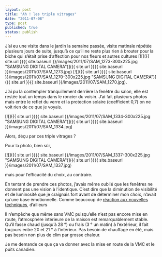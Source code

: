 ```yaml
---
layout: post
title: "Ah ! les triple vitrages"
date: "2011-07-08"
type: post
published: true
status: publish
---
```


J’ai eu une visite dans le jardin la semaine passée, visite matinale répétée plusieurs jours de suite, jusqu’à ce qu’il ne reste plus rien à brouter pour la biche qui s’était prise d’affection pour nos fleurs et autres cultures [![]({{ site.url }}{{ site.baseurl }}/images/2011/07/SAM_1273-300x225.jpg "SAMSUNG DIGITAL CAMERA")]({{ site.url }}{{ site.baseurl }}/images/2011/07/SAM_1273.jpg) [![]({{ site.url }}{{ site.baseurl }}/images/2011/07/SAM_1270-300x225.jpg "SAMSUNG DIGITAL CAMERA")]({{ site.url }}{{ site.baseurl }}/images/2011/07/SAM_1270.jpg).

J’ai pu la contempler tranquillement derrière la fenêtre du salon, elle est restée tout un temps dans le roncier du voisin. J’ai fait plusieurs photos mais entre le reflet du verre et la protection solaire (coefficient 0,7) on ne voit rien de ce que je voyais.

[![]({{ site.url }}{{ site.baseurl }}/images/2011/07/SAM_1334-300x225.jpg "SAMSUNG DIGITAL CAMERA")]({{ site.url }}{{ site.baseurl }}/images/2011/07/SAM_1334.jpg)

Alors, déçu par ces triple vitrages ?

Pour la photo, bien sûr,

[![]({{ site.url }}{{ site.baseurl }}/images/2011/07/SAM_1337-300x225.jpg "SAMSUNG DIGITAL CAMERA")]({{ site.url }}{{ site.baseurl }}/images/2011/07/SAM_1337.jpg)

mais pour l’efficacité du choix, au contraire.

En tentant de prendre ces photos, j’avais même oublié que les fenêtres ne donnent pas une vision à l’identique. C’est dire que la diminution de visibilité et de luminosité que je craignais fort avant de déterminer mon choix, n’avait  qu’une base émotionnelle. Comme beaucoup de [réaction aux nouvelles techniques]( http://www.bricozone.be/fr/isolation/t-12-cm-ou-moins-49713.html), d’ailleurs

Il n’empêche que même sans VMC puisqu’elle n’est pas encore mise en route, l’atmosphère intérieure de la maison est remarquablement stable. Qu’il fasse chaud (jusqu’à 28 °) ou frais (3 ° un matin) à l’extérieur, il fait toujours entre 20 et 21 ° à l’intérieur. Pas besoin de chauffage en été, mais pas besoin non plus de clim par grosse chaleur.

Je me demande ce que ça va donner avec la mise en route de la VMC et le puits canadien.
